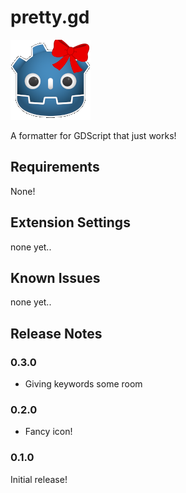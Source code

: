 # pretty.gd

![pretty godot](./images/pretty.png)

A formatter for GDScript that just works!

## Requirements

None!

## Extension Settings

none yet..

## Known Issues

none yet..

## Release Notes

### 0.3.0

 - Giving keywords some room

### 0.2.0

  - Fancy icon!

### 0.1.0

Initial release!


